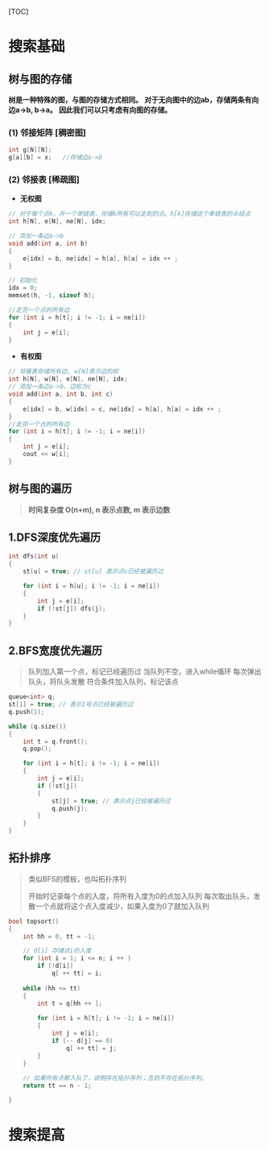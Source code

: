 [TOC]

# 搜索基础

## 树与图的存储

**树是一种特殊的图，与图的存储方式相同。**
**对于无向图中的边ab，存储两条有向边a->b, b->a。**
**因此我们可以只考虑有向图的存储。**

### (1) 邻接矩阵   [稠密图]

```c++
int g[N][N];
g[a][b] = x;   //存储边a->b
```

### **(2) 邻接表**       [稀疏图]

- **无权图**

```c++
// 对于每个点k，开一个单链表，存储k所有可以走到的点。h[k]存储这个单链表的头结点
int h[N], e[N], ne[N], idx;

// 添加一条边a->b
void add(int a, int b)
{
    e[idx] = b, ne[idx] = h[a], h[a] = idx ++ ;
}

// 初始化
idx = 0;
memset(h, -1, sizeof h);

//走完一个点的所有边
for (int i = h[t]; i != -1; i = ne[i])
{
	int j = e[i];
}
```

- **有权图**

```c++
// 邻接表存储所有边, w[N]表示边的权
int h[N], w[N], e[N], ne[N], idx;
// 添加一条边a->b，边权为c
void add(int a, int b, int c)  
{
    e[idx] = b, w[idx] = c, ne[idx] = h[a], h[a] = idx ++ ;
}
//走完一个点的所有边
for (int i = h[t]; i != -1; i = ne[i])
{
	int j = e[i];
    cout << w[i];
}
```

## 树与图的遍历

>**时间复杂度 O(n+m), n 表示点数, m 表示边数**

## 1.DFS深度优先遍历

```c++
int dfs(int u)
{
    st[u] = true; // st[u] 表示点u已经被遍历过

    for (int i = h[u]; i != -1; i = ne[i])
    {
        int j = e[i];
        if (!st[j]) dfs(j);
    }
}
```

## 2.BFS宽度优先遍历

> 队列加入第一个点，标记已经遍历过
> 当队列不空，进入while循环
> 		每次弹出队头，将队头发散
> 		符合条件加入队列，标记该点

```c++
queue<int> q;
st[1] = true; // 表示1号点已经被遍历过
q.push(1);

while (q.size())
{
    int t = q.front();
    q.pop();

    for (int i = h[t]; i != -1; i = ne[i])
    {
        int j = e[i];
        if (!st[j])
        {
            st[j] = true; // 表示点j已经被遍历过
            q.push(j);
        }
    }
}
```

## 拓扑排序 

> 类似BFS的模板，也叫拓扑序列
>
> 开始时记录每个点的入度，将所有入度为0的点加入队列
> 每次取出队头，发散一个点就将这个点入度减少，如果入度为0了就加入队列

```c++
bool topsort()
{
    int hh = 0, tt = -1;

    // d[i] 存储点i的入度
    for (int i = 1; i <= n; i ++ )
        if (!d[i])
            q[ ++ tt] = i;
    
    while (hh <= tt)
    {
        int t = q[hh ++ ];
    
        for (int i = h[t]; i != -1; i = ne[i])
        {
            int j = e[i];
            if (-- d[j] == 0)
                q[ ++ tt] = j;
        }
    }
    
    // 如果所有点都入队了，说明存在拓扑序列；否则不存在拓扑序列。
    return tt == n - 1;

}
```

# 搜索提高

